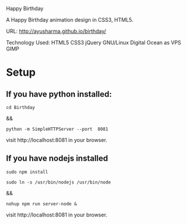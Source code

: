 Happy Birthday

A Happy Birthday animation design in CSS3, HTML5.

URL: http://ayusharma.github.io/birthday/

Technology Used: HTML5 CSS3 jQuery  GNU/Linux Digital Ocean as VPS GIMP

# Setup

## If you have python installed:
```
cd Birthday
```

&& 

```
python -m SimpleHTTPServer --port  8081
```

visit http://localhost:8081 in your browser.

## If you have nodejs installed
```
sudo npm install

sudo ln -s /usr/bin/nodejs /usr/bin/node
```
&&

```
nohup npm run server-node &
```
visit http://localhost:8081 in your browser.

